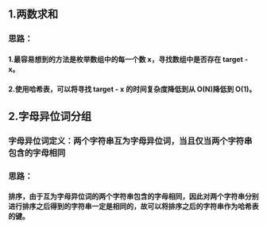 ## 1.两数求和

### 思路：

#### 1.最容易想到的方法是枚举数组中的每一个数 x，寻找数组中是否存在 target - x。

#### 2.使用哈希表，可以将寻找 target - x 的时间复杂度降低到从 O(N)降低到 O(1)。



## 2.字母异位词分组

### 字母异位词定义：两个字符串互为字母异位词，当且仅当两个字符串包含的字母相同

### 思路：

#### 排序，由于互为字母异位词的两个字符串包含的字母相同，因此对两个字符串分别进行排序之后得到的字符串一定是相同的，故可以将排序之后的字符串作为哈希表的键。